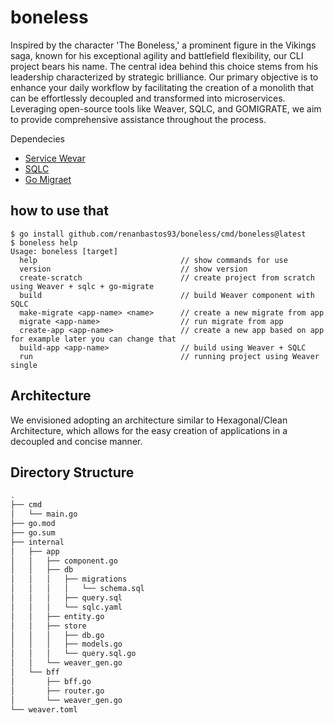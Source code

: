 # boneless
Inspired by the character 'The Boneless,' a prominent figure in the Vikings saga, known for his exceptional agility and battlefield flexibility, our CLI project bears his name. The central idea behind this choice stems from his leadership characterized by strategic brilliance. Our primary objective is to enhance your daily workflow by facilitating the creation of a monolith that can be effortlessly decoupled and transformed into microservices. Leveraging open-source tools like Weaver, SQLC, and GOMIGRATE, we aim to provide comprehensive assistance throughout the process.

Dependecies
 - [Service Wevar](https://serviceweaver.dev/)
 - [SQLC](https://docs.sqlc.dev/en/stable/overview/install.html)
 - [Go Migraet](https://github.com/golang-migrate/migrate/tree/master/cmd/migrate#installation)

## how to use that
```
$ go install github.com/renanbastos93/boneless/cmd/boneless@latest
$ boneless help
Usage: boneless [target]
  help                                // show commands for use
  version                             // show version
  create-scratch                      // create project from scratch using Weaver + sqlc + go-migrate
  build                               // build Weaver component with SQLC
  make-migrate <app-name> <name>      // create a new migrate from app
  migrate <app-name>                  // run migrate from app
  create-app <app-name>               // create a new app based on app for example later you can change that
  build-app <app-name>                // build using Weaver + SQLC
  run                                 // running project using Weaver single
```

## Architecture
We envisioned adopting an architecture similar to Hexagonal/Clean Architecture, which allows for the easy creation of applications in a decoupled and concise manner.



## Directory Structure
```sh
.
├── cmd
│   └── main.go
├── go.mod
├── go.sum
├── internal
│   ├── app
│   │   ├── component.go
│   │   ├── db
│   │   │   ├── migrations
│   │   │   │   └── schema.sql
│   │   │   ├── query.sql
│   │   │   └── sqlc.yaml
│   │   ├── entity.go
│   │   ├── store
│   │   │   ├── db.go
│   │   │   ├── models.go
│   │   │   └── query.sql.go
│   │   └── weaver_gen.go
│   └── bff
│       ├── bff.go
│       ├── router.go
│       └── weaver_gen.go
└── weaver.toml
```